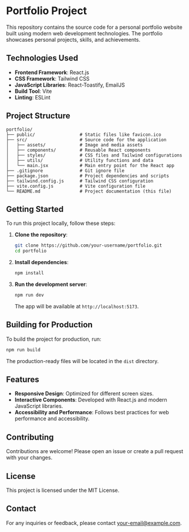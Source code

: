 # Portfolio Project

This repository contains the source code for a personal portfolio website built using modern web development technologies. The portfolio showcases personal projects, skills, and achievements.

## Technologies Used

- **Frontend Framework**: React.js
- **CSS Framework**: Tailwind CSS
- **JavaScript Libraries**: React-Toastify, EmailJS
- **Build Tool**: Vite
- **Linting**: ESLint

## Project Structure

```
portfolio/
├── public/                 # Static files like favicon.ico
├── src/                    # Source code for the application
│   ├── assets/             # Image and media assets
│   ├── components/         # Reusable React components
│   ├── styles/             # CSS files and Tailwind configurations
│   ├── utils/              # Utility functions and data
│   └── main.jsx            # Main entry point for the React app
├── .gitignore              # Git ignore file
├── package.json            # Project dependencies and scripts
├── tailwind.config.js      # Tailwind CSS configuration
├── vite.config.js          # Vite configuration file
└── README.md               # Project documentation (this file)
```

## Getting Started

To run this project locally, follow these steps:

1. **Clone the repository**:

   ```bash
   git clone https://github.com/your-username/portfolio.git
   cd portfolio
   ```

2. **Install dependencies**:

   ```bash
   npm install
   ```

3. **Run the development server**:

   ```bash
   npm run dev
   ```

   The app will be available at `http://localhost:5173`.

## Building for Production

To build the project for production, run:

```bash
npm run build
```

The production-ready files will be located in the `dist` directory.

## Features

- **Responsive Design**: Optimized for different screen sizes.
- **Interactive Components**: Developed with React.js and modern JavaScript libraries.
- **Accessibility and Performance**: Follows best practices for web performance and accessibility.

## Contributing

Contributions are welcome! Please open an issue or create a pull request with your changes.

## License

This project is licensed under the MIT License.

## Contact

For any inquiries or feedback, please contact [your-email@example.com](mailto:your-email@example.com).
